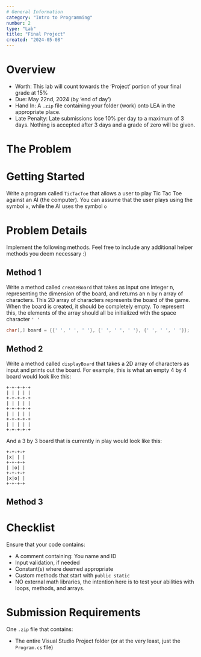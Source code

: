 ```yaml
---
# General Information
category: "Intro to Programming"
number: 2
type: "Lab"
title: "Final Project"
created: "2024-05-08"
---
```


# Overview

- Worth: This lab will count towards the ‘Project’ portion of your final grade at 15%
- Due: May 22nd, 2024 (by ‘end of day’)
- Hand In: A `.zip` file containing your folder (work) onto LEA in the appropriate place.
- Late Penalty: Late submissions lose 10% per day to a maximum of 3 days. Nothing is accepted after 3 days and a grade of zero will be given.

# The Problem

# Getting Started

Write a program called `TicTacToe` that allows a user to play Tic Tac Toe against an AI (the computer). You can assume that the user plays using the symbol `x`, while the AI uses the symbol `o`

# Problem Details

Implement the following methods. Feel free to include any additional helper methods you deem necessary :)

## Method 1

Write a method called `createBoard` that takes as input one integer n, representing the dimension of the board, and returns an n by n array of characters. This 2D array of characters represents the board of the game. When the board is created, it should be completely empty. To represent this, the elements of the array should all be initialized with the space character `' '`

```cs
char[,] board = {{' ', ' ', ' '}, {' ', ' ', ' '}, {' ', ' ', ' '}};
```

## Method 2

Write a method called `displayBoard` that takes a 2D array of characters as input and prints out the board. For example, this is what an empty 4 by 4 board would look like this:

```text
+-+-+-+-+
| | | | |
+-+-+-+-+
| | | | |
+-+-+-+-+
| | | | |
+-+-+-+-+
| | | | |
+-+-+-+-+
```

And a 3 by 3 board that is currently in play would look like this:

```text
+-+-+-+
|x| | |
+-+-+-+
| |o| |
+-+-+-+
|x|o| |
+-+-+-+
```

## Method 3

# Checklist

Ensure that your code contains:

- A comment containing: You name and ID
- Input validation, if needed
- Constant(s) where deemed appropriate
- Custom methods that start with `public static`
- NO external math libraries, the intention here is to test your abilities with loops, methods, and arrays.

# Submission Requirements

One `.zip` file that contains:

- The entire Visual Studio Project folder (or at the very least, just the `Program.cs` file)
